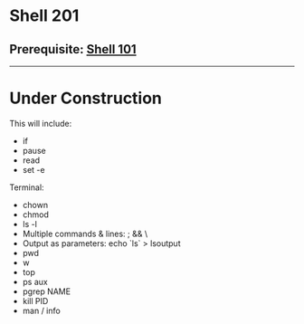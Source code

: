 # Shell 201

## Prerequisite: [Shell 101](https://github.com/inkVerb/Pinker/tree/master/101-shell)
___
# Under Construction

This will include:
- if
- pause
- read
- set -e

Terminal:
- chown
- chmod
- ls -l
- Multiple commands & lines: ; && \
- Output as parameters: echo \`ls\` > lsoutput
- pwd
- w
- top
- ps aux
- pgrep NAME
- kill PID
- man / info
